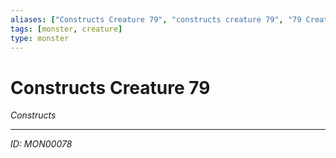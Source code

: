 ```yaml
---
aliases: ["Constructs Creature 79", "constructs creature 79", "79 Creature Constructs"]
tags: [monster, creature]
type: monster
---
```


# Constructs Creature 79

*Constructs*

---
*ID: MON00078*